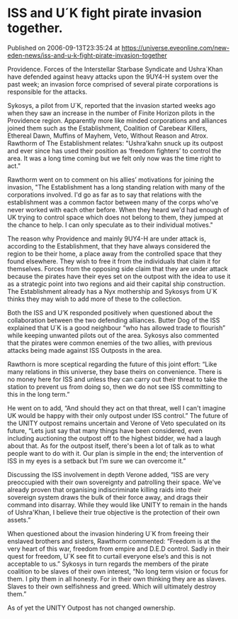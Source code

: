 # ISS and U´K fight pirate invasion together.
Published on 2006-09-13T23:35:24 at https://universe.eveonline.com/new-eden-news/iss-and-u-k-fight-pirate-invasion-together

Providence. Forces of the Interstellar Starbase Syndicate and Ushra´Khan have defended against heavy attacks upon the 9UY4-H system over the past week; an invasion force comprised of several pirate corporations is responsible for the attacks. 

Sykosys, a pilot from U´K, reported that the invasion started weeks ago when they saw an increase in the number of Finite Horizon pilots in the Providence region. Apparently more like minded corporations and alliances joined them such as the Establishment, Coalition of Carebear Killers, Ethereal Dawn, Muffins of Mayhem, Veto, Without Reason and Atrox. Rawthorm of The Establishment relates: "Ushra'kahn snuck up its outpost and ever since has used their position as ‘freedom fighters’ to control the area. It was a long time coming but we felt only now was the time right to act." 

Rawthorm went on to comment on his allies’ motivations for joining the invasion, "The Establishment has a long standing relation with many of the corporations involved. I'd go as far as to say that relations with the establishment was a common factor between many of the corps who've never worked with each other before. When they heard we'd had enough of UK trying to control space which does not belong to them, they jumped at the chance to help. I can only speculate as to their individual motives." 

The reason why Providence and mainly 9UY4-H are under attack is, according to the Establishment, that they have always considered the region to be their home, a place away from the controlled space that they found elsewhere. They wish to free it from the individuals that claim it for themselves. Forces from the opposing side claim that they are under attack because the pirates have their eyes set on the outpost with the idea to use it as a strategic point into two regions and aid their capital ship construction. The Establishment already has a Nyx mothership and Sykosys from U´K thinks they may wish to add more of these to the collection. 

Both the ISS and U’K responded positively when questioned about the collaboration between the two defending alliances. Butter Dog of the ISS explained that U´K is a good neighbour “who has allowed trade to flourish” while keeping unwanted pilots out of the area. Sykosys also commented that the pirates were common enemies of the two allies, with previous attacks being made against ISS Outposts in the area. 

Rawthorn is more sceptical regarding the future of this joint effort: “Like many relations in this universe, they base theirs on convenience. There is no money here for ISS and unless they can carry out their threat to take the station to prevent us from doing so, then we do not see ISS committing to this in the long term.” 

He went on to add, “And should they act on that threat, well I can't imagine UK would be happy with their only outpost under ISS control.” The future of the UNITY outpost remains uncertain and Verone of Veto speculated on its future, “Lets just say that many things have been considered, even including auctioning the outpost off to the highest bidder, we had a laugh about that. As for the outpost itself, there's been a lot of talk as to what people want to do with it. Our plan is simple in the end; the intervention of ISS in my eyes is a setback but I’m sure we can overcome it.” 

Discussing the ISS involvement in depth Verone added, “ISS are very preoccupied with their own sovereignty and patrolling their space. We've already proven that organising indiscriminate killing raids into their sovereign system draws the bulk of their force away, and drags their command into disarray. While they would like UNITY to remain in the hands of Ushra'Khan, I believe their true objective is the protection of their own assets.” 

When questioned about the invasion hindering U´K from freeing their enslaved brothers and sisters, Rawthorm commented: “Freedom is at the very heart of this war, freedom from empire and D.E.D control. Sadly in their quest for freedom, U´K see fit to curtail everyone else’s and this is not acceptable to us.” Sykosys in turn regards the members of the pirate coalition to be slaves of their own interest, “No long term vision or focus for them. I pity them in all honesty. For in their own thinking they are as slaves. Slaves to their own selfishness and greed. Which will ultimately destroy them.” 

As of yet the UNITY Outpost has not changed ownership.
